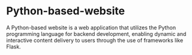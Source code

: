 # Python-based-website
A Python-based website is a web application that utilizes the Python programming language for backend development, enabling dynamic and interactive content delivery to users through the use of frameworks like Flask.

